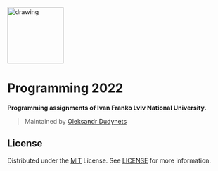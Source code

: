 <a href="https://github.com/dudynets/Programming-2022">
  <img src="https://user-images.githubusercontent.com/39008921/191470114-c074b17f-1c88-4af3-b089-1b14418cabf5.png" alt="drawing" width="128"/>
</a>
  
# Programming 2022
<p><strong>Programming assignments of Ivan Franko Lviv National University.</strong></p>

> Maintained by [Oleksandr Dudynets](https://dudynets.pp.ua)

## License
Distributed under the [MIT](https://choosealicense.com/licenses/mit/) License. See [LICENSE](https://github.com/dudynets/Programming-2022/blob/main/LICENSE) for more information.
